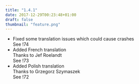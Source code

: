 ```yaml
---
title: "1.4.1"
date: 2017-12-29T00:23:48+01:00
draft: false
thumbnail: "feature.png"
---
```


*   Fixed some translation issues which could cause crashes  
    See !74
*   Added French translation  
    Thanks to Jef Roelandt  
    See !73
*   Added Polish translation  
    Thanks to Grzegorz Szymaszek  
    See !72

